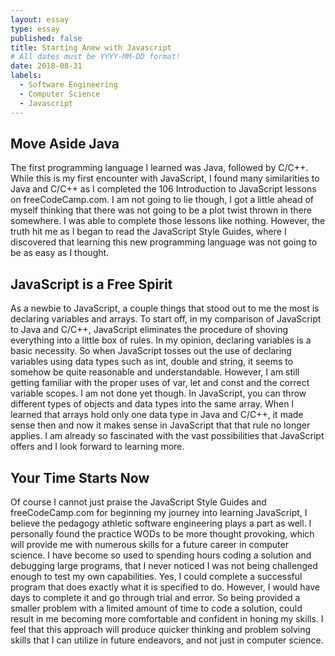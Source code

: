 ```yaml
---
layout: essay
type: essay
published: false
title: Starting Anew with Javascript
# All dates must be YYYY-MM-DD format!
date: 2018-08-31
labels:
  - Software Engineering
  - Computer Science
  - Javascript
---
```


## Move Aside Java
The first programming language I learned was Java, followed by C/C++. While this is my first encounter with JavaScript, I found many similarities to Java and C/C++ as I completed the 106 Introduction to JavaScript lessons on freeCodeCamp.com. I am not going to lie though, I got a little ahead of myself thinking that there was not going to be a plot twist thrown in there somewhere. I was able to complete those lessons like nothing. However, the truth hit me as I began to read the JavaScript Style Guides, where I discovered that learning this new programming language was not going to be as easy as I thought.

## JavaScript is a Free Spirit
As a newbie to JavaScript, a couple things that stood out to me the most is declaring variables and arrays. To start off, in my comparison of JavaScript to Java and C/C++, JavaScript eliminates the procedure of shoving everything into a little box of rules. In my opinion, declaring variables is a basic necessity. So when JavaScript tosses out the use of declaring variables using data types such as int, double and string, it seems to somehow be quite reasonable and understandable. However, I am still getting familiar with the proper uses of var, let and const and the correct variable scopes. I am not done yet though. In JavaScript, you can throw different types of objects and data types into the same array. When I learned that arrays hold only one data type in Java and C/C++, it made sense then and now it makes sense in JavaScript that that rule no longer applies. I am already so fascinated with the vast possibilities that JavaScript offers and I look forward to learning more.

## Your Time Starts Now
Of course I cannot just praise the JavaScript Style Guides and freeCodeCamp.com for beginning my journey into learning JavaScript, I believe the pedagogy athletic software engineering plays a part as well. I personally found the practice WODs to be more thought provoking, which will provide me with numerous skills for a future career in computer science. I have become so used to spending hours coding a solution and debugging large programs, that I never noticed I was not being challenged enough to test my own capabilities. Yes, I could complete a successful program that does exactly what it is specified to do. However, I would have days to complete it and go through trial and error. So being provided a smaller problem with a limited amount of time to code a solution, could result in me becoming more comfortable and confident in honing my skills. I feel that this approach will produce quicker thinking and problem solving skills that I can utilize in future endeavors, and not just in computer science.
